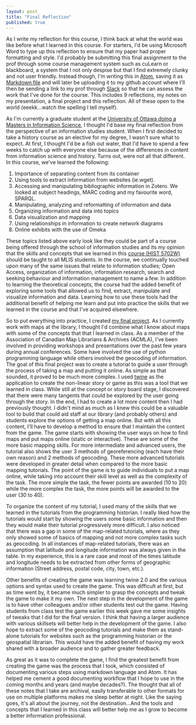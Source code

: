 ```yaml
---
layout: post
title: "Final Reflection"
published: true
---
```


As I write my reflection for this course, I think back at what the world was like before what I learned in this course. For starters, I'd be using Microsoft Word to type up this reflection to ensure that my paper had proper formatting and style. I'd probably be submitting this final assignment to the prof through some course management system such as cuLearn or blackboard, a system that I not only despise but that I find extremely clunky and not user friendly. Instead though, I'm writing this in [Atom](https://atom.io/ "Atom"), saving it as [Markdown file](http://programminghistorian.org/lessons/getting-started-with-markdown "Using Markdown") and will later be uploading it to my github account where I'll then be sending a link to my prof through [Slack](https://slack.com/ "Slack") so that he can assess the work that I've done for the course. This includes 9 reflections, my notes on my presentation, a final project and this reflection. All of these open to the world (eeekk...watch the spelling I tell myself).

As I'm currently a graduate student at the [University of Ottawa doing a Masters in Information Science](http://arts.uottawa.ca/sis/ "ESIS"), I thought I'd base my final reflection from the perspective of an information studies student. When I first decided to take a history course as an elective for my degree, I wasn't sure what to expect. At first, I thought I'd be a fish out water, that I'd have to spend a few weeks to catch up with everyone else because of the differences in content from information science and history. Turns out, were not all that different. In this course, we've learned the following:

1. Importance of separating content from its container
2. Using tools to extract information from websites (ie.wget).
3. Accessing and manipulating bibliographic information in Zotero. We looked at subject headings, MARC coding and my favourite word, SPARQL.
4. Manipulating, analyzing and reformatting of information and data
5. Organizing information and data into topics
6. Data visualization and mapping
7. Using relationships in information to create network diagrams
8. Online exhibits with the use of Omeka

These topics listed above early look like they could be part of a course being offered through the school of information studies and its my opinion that the skills and concepts that we learned in this [course (HIST 5702W)](http://grad.craftingdigitalhistory.ca/ "HIST 5702W") should be taught to all MLIS students. In the course, we continually touched upon many of the same issues that relate to information studies; Open Access, organization of information, information research, search and seeking behaviour and information management to name a few. In addition to learning the theoretical concepts, the course had the added benefit of exploring some tools that allowed us to find, extract, manipulate and visualize information and data. Learning how to use these tools had the additional benefit of helping me learn and put into practice the skills that we learned in the course and that I've acquired elsewhere.

So to put everything into practice, I created [my final project](http://joelrivard.github.io/dh-final/ "Online Maps Game"). As I currently work with maps at the library, I thought I'd combine what I know about maps with some of the concepts that that I learned in class. As a member of the Association of Canadian Map Librarians & Archives (ACMLA), I've been involved in providing workshops and presentations over the past few years during annual conferences. Some have involved the use of python programming language while others involved the geocoding of information. The goal of this final project was to create a tutorial to guide a user through the process of taking a map and putting it online. As simple as that sounded, it proved to be much more complex. I used [twine](http://twinery.org/ "twine") as the application to create the non-linear story or game as this was a tool that we learned in class. While still at the concept or story board stage, I discovered that there were many tangents that could be explored by the user going through the story. In the end, I had to create a lot more content then I had previously thought. I didn't mind as much as I knew this could be a valuable tool to build that could aid staff at our library (and probably others) and students explore the options of getting a map online. But with all this content, I'll have to develop a method to ensure that I maintain the content from the game. The game starts with showing the user ways on how to find maps and put maps online (static or interactive). These are some of the more basic mapping skills. For more intermediate and advanced users, the tutorial also shows the user 3 methods of georeferencing (each have their own reason) and 2 methods of geocoding. These more advanced tutorials were developed in greater detail when compared to the more basic mapping tutorials.  The point of the game is to guide individuals to put a map online, while taking into account their skill level as well as the complexity of the task. The more simple the task, the fewer points are awarded (10 to 20) while the more complex the task, the more points will be awarded to the user (30 to 40).

To organize the content of my tutorial, I used many of the skills that we learned in the tutorials from the programming historian. I really liked how the tutorials would start by showing the users some basic information and then they would make their tutorial progressively more difficult. I also noticed that there was a gap in some of the map-related tutorials, where as they only showed some of basics of mapping and not more complex tasks such as geocoding. In all instances of map-related tutorials, there was an assumption that latitude and longitude information was always given in the table. In my experience, this is a rare case and most of the times latitude and longitude needs to be extracted from other forms of geographic information (Street address, postal code, city, town, etc.). 

Other benefits of creating the game was learning twine 2.0 and the various options and syntax used to create the game. This was difficult at first, but as time went by, it became much simpler to grasp the concepts and tweak the game to make it my own. The next step in the development of the game is to have other colleagues and/or other students test out the game. Having students from class test the game earlier this week gave me some insights of tweaks that I did for the final version. I think that having a larger audience with various skillsets will better help in the development of the game. I also hope to extract some of the geocoding tutorials and make them as stand-alone tutorials for websites such as the programming historian or the geospatial librarian. This would have the added benefit of having my work shared with a broader audience and to gather greater feedback.

As great as it was to complete the game, I find the greatest benefit from creating the game was the process that I took, which consisted of documenting various steps using markdown language and Atom. It has helped me cement a good documenting workflow that I hope to use in the coming months and years (and maybe decades?). The thought that all of these notes that I take are archival, easily transferable to other formats for use on multiple platforms makes me sleep better at night. Like the saying goes, it's all about the journey, not the destination...And the tools and concepts that I learned in this class will better help me as I grow to become a better information professional.
